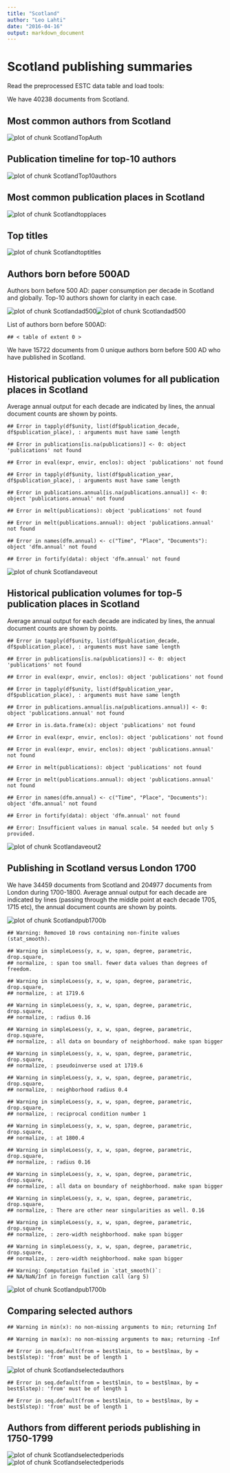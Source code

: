 ```yaml
---
title: "Scotland"
author: "Leo Lahti"
date: "2016-04-16"
output: markdown_document
---
```



# Scotland publishing summaries

Read the preprocessed ESTC data table and load tools:






We have 40238 documents from Scotland.


## Most common authors from Scotland

![plot of chunk ScotlandTopAuth](figure/ScotlandTopAuth-1.png)


## Publication timeline for top-10 authors

![plot of chunk ScotlandTop10authors](figure/ScotlandTop10authors-1.png)


## Most common publication places in Scotland

![plot of chunk Scotlandtopplaces](figure/Scotlandtopplaces-1.png)


## Top titles 

![plot of chunk Scotlandtoptitles](figure/Scotlandtoptitles-1.png)


## Authors born before 500AD

Authors born before 500 AD: paper consumption per decade in Scotland and globally. Top-10 authors shown for clarity in each case.

![plot of chunk Scotlandad500](figure/Scotlandad500-1.png)![plot of chunk Scotlandad500](figure/Scotlandad500-2.png)


List of authors born before 500AD:


```
## < table of extent 0 >
```

We have 15722 documents from 0 unique
authors born before 500 AD who have published in Scotland.



## Historical publication volumes for all publication places in Scotland

Average annual output for each decade are indicated by lines, the annual document counts are shown by points. 


```
## Error in tapply(df$unity, list(df$publication_decade, df$publication_place), : arguments must have same length
```

```
## Error in publications[is.na(publications)] <- 0: object 'publications' not found
```

```
## Error in eval(expr, envir, enclos): object 'publications' not found
```

```
## Error in tapply(df$unity, list(df$publication_year, df$publication_place), : arguments must have same length
```

```
## Error in publications.annual[is.na(publications.annual)] <- 0: object 'publications.annual' not found
```

```
## Error in melt(publications): object 'publications' not found
```

```
## Error in melt(publications.annual): object 'publications.annual' not found
```

```
## Error in names(dfm.annual) <- c("Time", "Place", "Documents"): object 'dfm.annual' not found
```

```
## Error in fortify(data): object 'dfm.annual' not found
```

![plot of chunk Scotlandaveout](figure/Scotlandaveout-1.png)


## Historical publication volumes for top-5 publication places in Scotland

Average annual output for each decade are indicated by lines, the annual document counts are shown by points. 


```
## Error in tapply(df$unity, list(df$publication_decade, df$publication_place), : arguments must have same length
```

```
## Error in publications[is.na(publications)] <- 0: object 'publications' not found
```

```
## Error in eval(expr, envir, enclos): object 'publications' not found
```

```
## Error in tapply(df$unity, list(df$publication_year, df$publication_place), : arguments must have same length
```

```
## Error in publications.annual[is.na(publications.annual)] <- 0: object 'publications.annual' not found
```

```
## Error in is.data.frame(x): object 'publications' not found
```

```
## Error in eval(expr, envir, enclos): object 'publications' not found
```

```
## Error in eval(expr, envir, enclos): object 'publications.annual' not found
```

```
## Error in melt(publications): object 'publications' not found
```

```
## Error in melt(publications.annual): object 'publications.annual' not found
```

```
## Error in names(dfm.annual) <- c("Time", "Place", "Documents"): object 'dfm.annual' not found
```

```
## Error in fortify(data): object 'dfm.annual' not found
```

```
## Error: Insufficient values in manual scale. 54 needed but only 5 provided.
```

![plot of chunk Scotlandaveout2](figure/Scotlandaveout2-1.png)


## Publishing in Scotland versus London 1700 



We have 34459 documents from Scotland and 204977 documents from London during 1700-1800. Average annual output for each decade are indicated by lines (passing through the middle point at each decade 1705, 1715 etc), the annual document counts are shown by points.

![plot of chunk Scotlandpub1700b](figure/Scotlandpub1700b-1.png)

```
## Warning: Removed 10 rows containing non-finite values (stat_smooth).
```

```
## Warning in simpleLoess(y, x, w, span, degree, parametric, drop.square,
## normalize, : span too small. fewer data values than degrees of freedom.
```

```
## Warning in simpleLoess(y, x, w, span, degree, parametric, drop.square,
## normalize, : at 1719.6
```

```
## Warning in simpleLoess(y, x, w, span, degree, parametric, drop.square,
## normalize, : radius 0.16
```

```
## Warning in simpleLoess(y, x, w, span, degree, parametric, drop.square,
## normalize, : all data on boundary of neighborhood. make span bigger
```

```
## Warning in simpleLoess(y, x, w, span, degree, parametric, drop.square,
## normalize, : pseudoinverse used at 1719.6
```

```
## Warning in simpleLoess(y, x, w, span, degree, parametric, drop.square,
## normalize, : neighborhood radius 0.4
```

```
## Warning in simpleLoess(y, x, w, span, degree, parametric, drop.square,
## normalize, : reciprocal condition number 1
```

```
## Warning in simpleLoess(y, x, w, span, degree, parametric, drop.square,
## normalize, : at 1800.4
```

```
## Warning in simpleLoess(y, x, w, span, degree, parametric, drop.square,
## normalize, : radius 0.16
```

```
## Warning in simpleLoess(y, x, w, span, degree, parametric, drop.square,
## normalize, : all data on boundary of neighborhood. make span bigger
```

```
## Warning in simpleLoess(y, x, w, span, degree, parametric, drop.square,
## normalize, : There are other near singularities as well. 0.16
```

```
## Warning in simpleLoess(y, x, w, span, degree, parametric, drop.square,
## normalize, : zero-width neighborhood. make span bigger

## Warning in simpleLoess(y, x, w, span, degree, parametric, drop.square,
## normalize, : zero-width neighborhood. make span bigger
```

```
## Warning: Computation failed in `stat_smooth()`:
## NA/NaN/Inf in foreign function call (arg 5)
```

![plot of chunk Scotlandpub1700b](figure/Scotlandpub1700b-2.png)




## Comparing selected authors


```
## Warning in min(x): no non-missing arguments to min; returning Inf
```

```
## Warning in max(x): no non-missing arguments to max; returning -Inf
```

```
## Error in seq.default(from = best$lmin, to = best$lmax, by = best$lstep): 'from' must be of length 1
```

![plot of chunk Scotlandselectedauthors](figure/Scotlandselectedauthors-1.png)

```
## Error in seq.default(from = best$lmin, to = best$lmax, by = best$lstep): 'from' must be of length 1
```

```
## Error in seq.default(from = best$lmin, to = best$lmax, by = best$lstep): 'from' must be of length 1
```

## Authors from different periods publishing in 1750-1799

![plot of chunk Scotlandselectedperiods](figure/Scotlandselectedperiods-1.png)![plot of chunk Scotlandselectedperiods](figure/Scotlandselectedperiods-2.png)

